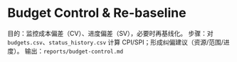# Budget Control & Re-baseline

目的：监控成本偏差（CV）、进度偏差（SV），必要时再基线化。
步骤：对 `budgets.csv`、`status_history.csv` 计算 CPI/SPI；形成纠偏建议（资源/范围/进度）。
输出：`reports/budget-control.md`
